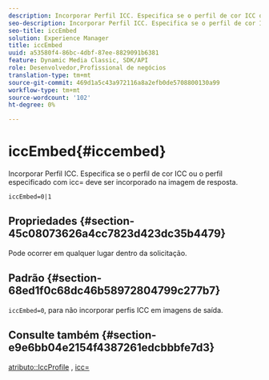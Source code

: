 ```yaml
---
description: Incorporar Perfil ICC. Especifica se o perfil de cor ICC ou o perfil especificado com icc= deve ser incorporado na imagem de resposta.
seo-description: Incorporar Perfil ICC. Especifica se o perfil de cor ICC ou o perfil especificado com icc= deve ser incorporado na imagem de resposta.
seo-title: iccEmbed
solution: Experience Manager
title: iccEmbed
uuid: a53580f4-86bc-4dbf-87ee-8829091b6381
feature: Dynamic Media Classic, SDK/API
role: Desenvolvedor,Profissional de negócios
translation-type: tm+mt
source-git-commit: 469d1a5c43a972116a8a2efb0de5708800130a99
workflow-type: tm+mt
source-wordcount: '102'
ht-degree: 0%

---
```



# iccEmbed{#iccembed}

Incorporar Perfil ICC. Especifica se o perfil de cor ICC ou o perfil especificado com icc= deve ser incorporado na imagem de resposta.

`iccEmbed=0|1`

## Propriedades {#section-45c08073626a4cc7823d423dc35b4479}

Pode ocorrer em qualquer lugar dentro da solicitação.

## Padrão {#section-68ed1f0c68dc46b58972804799c277b7}

`iccEmbed=0`, para não incorporar perfis ICC em imagens de saída.

## Consulte também {#section-e9e6bb04e2154f4387261edcbbbfe7d3}

[atributo::IccProfile](../../../../../ir-api/material-cat/image-rendering-api-ref/c-ir-material-catalog/c-ir-attributes-reference/r-ir-iccprofilegray.md#reference-712f1d0dcca748df9aaf495681bb39e6) ,  [icc=](../../../../../ir-api/http-protocol/image-rendering-api-ref/c-ir-http-protocol-ref/c-ir-http-protocol-command-reference/r-ir-icc.md#reference-86a2fff3cef24982ad2063d977a16e06)
